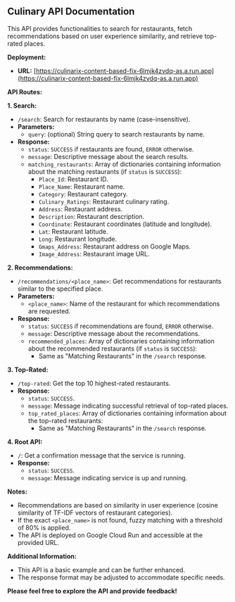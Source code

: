 ## Culinary API Documentation

This API provides functionalities to search for restaurants, fetch recommendations based on user experience similarity, and retrieve top-rated places.

**Deployment:**

* **URL:** [https://culinarix-content-based-fix-6lmjk4zvdq-as.a.run.app](https://culinarix-content-based-fix-6lmjk4zvdq-as.a.run.app)

**API Routes:**

**1. Search:**

* `/search`: Search for restaurants by name (case-insensitive).
* **Parameters:**
    * `query`: (optional) String query to search restaurants by name.
* **Response:**
    * `status`: `SUCCESS` if restaurants are found, `ERROR` otherwise.
    * `message`: Descriptive message about the search results.
    * `matching_restaurants`: Array of dictionaries containing information about the matching restaurants (if `status` is `SUCCESS`):
        * `Place_Id`: Restaurant ID.
        * `Place_Name`: Restaurant name.
        * `Category`: Restaurant category.
        * `Culinary_Ratings`: Restaurant culinary rating.
        * `Address`: Restaurant address.
        * `Description`: Restaurant description.
        * `Coordinate`: Restaurant coordinates (latitude and longitude).
        * `Lat`: Restaurant latitude.
        * `Long`: Restaurant longitude.
        * `Gmaps_Address`: Restaurant address on Google Maps.
        * `Image_Address`: Restaurant image URL.

**2. Recommendations:**

* `/recommendations/<place_name>`: Get recommendations for restaurants similar to the specified place.
* **Parameters:**
    * `<place_name>`: Name of the restaurant for which recommendations are requested.
* **Response:**
    * `status`: `SUCCESS` if recommendations are found, `ERROR` otherwise.
    * `message`: Descriptive message about the recommendations.
    * `recommended_places`: Array of dictionaries containing information about the recommended restaurants (if `status` is `SUCCESS`):
        * Same as "Matching Restaurants" in the `/search` response.

**3. Top-Rated:**

* `/top-rated`: Get the top 10 highest-rated restaurants.
* **Response:**
    * `status`: `SUCCESS`.
    * `message`: Message indicating successful retrieval of top-rated places.
    * `top_rated_places`: Array of dictionaries containing information about the top-rated restaurants:
        * Same as "Matching Restaurants" in the `/search` response.

**4. Root API:**

* `/`: Get a confirmation message that the service is running.
* **Response:**
    * `status`: `SUCCESS`.
    * `message`: Message indicating service is up and running.

**Notes:**

* Recommendations are based on similarity in user experience (cosine similarity of TF-IDF vectors of restaurant categories).
* If the exact `<place_name>` is not found, fuzzy matching with a threshold of 80% is applied.
* The API is deployed on Google Cloud Run and accessible at the provided URL.

**Additional Information:**

* This API is a basic example and can be further enhanced.
* The response format may be adjusted to accommodate specific needs.

**Please feel free to explore the API and provide feedback!**
